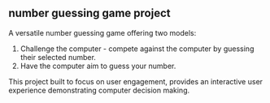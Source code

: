 ## number guessing game project

<!--
**aryazaziz/aryazaziz** is a ✨ _special_ ✨ repository because its `README.md` (this file) appears on your GitHub profile.

Here are some ideas to get you started:

- 🔭 I’m currently working on ...
- 🌱 I’m currently learning ...
- 👯 I’m looking to collaborate on ...
- 🤔 I’m looking for help with ...
- 💬 Ask me about ...
- 📫 How to reach me: ...
- 😄 Pronouns: ...
- ⚡ Fun fact: ...
-->A versatile number guessing game offering two models:
1. Challenge the computer - compete against the computer by guessing their selected number.
2. Have the computer aim to guess your number.

This project built to focus on user engagement, provides an interactive user experience demonstrating computer decision making.

